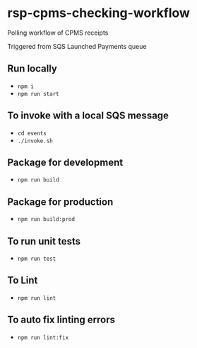 # rsp-cpms-checking-workflow
Polling workflow of CPMS receipts

Triggered from SQS Launched Payments queue

## Run locally
- `npm i`
- `npm run start`

## To invoke with a local SQS message

- `cd events`
- `./invoke.sh`

## Package for development
- `npm run build`

## Package for production
- `npm run build:prod`

## To run unit tests

- `npm run test`

## To Lint

- `npm run lint`

## To auto fix linting errors

- `npm run lint:fix`